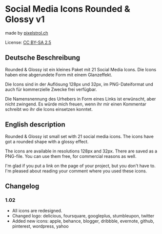 # Social Media Icons Rounded & Glossy v1

made by [pixelstrol.ch](https://www.pixelstrol.ch)

License: [CC BY-SA 2.5](http://creativecommons.org/licenses/by-sa/2.5/ch/)

## Deutsche Beschreibung

Rounded & Glossy ist ein kleines Paket mit 21 Social Media Icons. Die Icons haben eine abgerundete Form mit einem Glanzeffekt.

Die Icons sind in der Auflösung 128px und 32px, im PNG-Dateiformat
und auch für kommerzielle Zwecke frei verfügbar.

Die Namensnennung des Urhebers in Form eines Links ist erwünscht,
aber nicht zwingend. Es würde mich freuen, wenn ihr mir einen Kommentar schreibt wo ihr die Icons einsetzen konntet.

## English description

Rounded & Glossy ist small set with 21 social media icons. The icons have got a rounded shape with a glossy effect.

The icons are available in resolutions 128px and 32px. There are saved as a PNG-file. You can use them free, for commercial reasons as well.

I'm glad if you put a link on the page of your project, but you don't have to. I'm pleased about reading your comment where you used these icons.

## Changelog

### 1.02

- All icons are redesigned.
- Changed logo: delicious, foursquare, googleplus, stumbleupon, twitter
- Added new icons: apple, behance, blogger, dribbble, evernote, github, pinterest, wordpress, yahoo